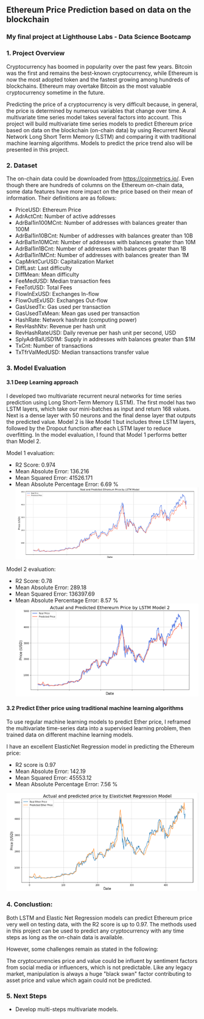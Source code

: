 ## Ethereum Price Prediction based on data on the blockchain
### My final project at Lighthouse Labs - Data Science Bootcamp

### 1. Project Overview

Cryptocurrency has boomed in popularity over the past few years. Bitcoin was the first and remains the best-known cryptocurrency, while Ethereum is now the most adopted token and the fastest growing among hundreds of blockchains. Ethereum may overtake Bitcoin as the most valuable cryptocurrency sometime in the future. 

Predicting the price of a cryptocurrency is very difficult because, in general, the price is determined by numerous variables that change over time. A multivariate time series model takes several factors into account. This project will build multivariate time series models to predict Ethereum price based on data on the blockchain (on-chain data) by using Recurrent Neural Network Long Short Term Memory (LSTM) and comparing it with traditional machine learning algorithms. Models to predict the price trend also will be presented in this project.

### 2. Dataset

The on-chain data could be downloaded from https://coinmetrics.io/. 
Even though there are hundreds of columns on the Ethereum on-chain data, some data features have more impact on the price based on their mean of information. Their definitions are as follows:
- PriceUSD: Ethereum Price
- AdrActCnt: Number of active addresses
- AdrBal1in100MCnt: Number of addresses with balances greater than 100M 
- AdrBal1in10BCnt: Number of addresses with balances greater than 10B 
- AdrBal1in10MCnt: Number of addresses with balances greater than 10M 
- AdrBal1in1BCnt: Number of addresses with balances greater than 1B
- AdrBal1in1MCnt: Number of addresses with balances greater than 1M
- CapMrktCurUSD: Capitalization Market
- DiffLast: Last difficulty
- DiffMean: Mean difficulty
- FeeMedUSD: Median transaction fees
- FeeTotUSD: Total Fees
- FlowInExUSD: Exchanges In-flow
- FlowOutExUSD: Exchanges Out-flow
- GasUsedTx: Gas used per transaction
- GasUsedTxMean: Mean gas used per transaction
- HashRate: Network hashrate (computing power)
- RevHashNtv: Revenue per hash unit
- RevHashRateUSD: Daily revenue per hash unit per second, USD
- SplyAdrBalUSD1M: Supply in addresses with balances greater than $1M
- TxCnt: Number of transactions
- TxTfrValMedUSD: Median transactions transfer value

### 3. Model Evaluation
#### 3.1 Deep Learning approach
I developed two multivariate recurrent neural networks for time series prediction using Long Short-Term Memory (LSTM). The first model has two LSTM layers, which take our mini-batches as input and return 168 values. Next is a dense layer with 50 neurons and the final dense layer that outputs the predicted value. Model 2 is like Model 1 but includes three LSTM layers, followed by the Dropout function after each LSTM layer to reduce overfitting. In the model evaluation, I found that Model 1 performs better than Model 2.

Model 1 evaluation:
  - R2 Score:  0.974
  - Mean Absolute Error:  136.216
  - Mean Squared Error:  41526.171
  - Mean Absolute Percentage Error: 6.69 %
![](images/LSTM.PNG)
 
Model 2 evaluation: 
- R2 Score:  0.78
- Mean Absolute Error:  289.18
- Mean Squared Error:  136397.69
- Mean Absolute Percentage Error: 8.57 %
![](images/LSTM_2.PNG)

#### 3.2 Predict Ether price using traditional machine learning algorithms
To use regular machine learning models to predict Ether price, I reframed the multivariate time-series data into a supervised learning problem, then trained data on different machine learning models.

I have an excellent ElasticNet Regression model in predicting the Ethereum price:
  - R2 score is 0.97
  - Mean Absolute Error: 142.19
  - Mean Squared Error: 45553.12
  - Mean Absolute Percentage Error: 7.56 %

  ![](images/ElasticNet.PNG)

### 4. Conclustion:
Both LSTM and Elastic Net Regression models can predict Ethereum price very well on testing data, with the R2 score is up to 0.97.
The methods used in this project can be used to predict any cryptocurrency with any time steps as long as the on-chain data is available.

However, some challenges remain as stated in the following:

The cryptocurrencies price and value could be influent by sentiment factors from social media or influencers, which is not predictable.
Like any legacy market, manipulation is always a huge "black swan" factor contributing to asset price and value which again could not be predicted.
 
### 5. Next Steps
- Develop multi-steps multivariate models.
